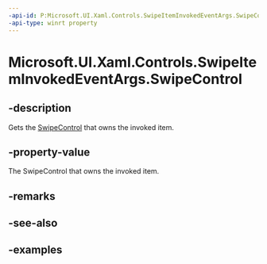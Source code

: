 ```yaml
---
-api-id: P:Microsoft.UI.Xaml.Controls.SwipeItemInvokedEventArgs.SwipeControl
-api-type: winrt property
---
```

<!-- Property syntax.
public SwipeControl SwipeControl { get; }
-->

# Microsoft.UI.Xaml.Controls.SwipeItemInvokedEventArgs.SwipeControl


## -description

Gets the [SwipeControl](swipecontrol.md) that owns the invoked item.


## -property-value

The SwipeControl that owns the invoked item.


## -remarks


## -see-also


## -examples


